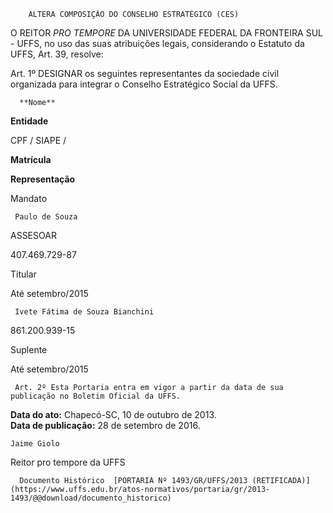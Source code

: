         ALTERA COMPOSIÇÃO DO CONSELHO ESTRATÉGICO (CES)  

O REITOR *PRO TEMPORE* DA UNIVERSIDADE FEDERAL DA FRONTEIRA SUL - UFFS, no uso das suas atribuições legais, considerando o Estatuto da UFFS, Art. 39, resolve:

 Art. 1º DESIGNAR os seguintes representantes da sociedade civil organizada para integrar o Conselho Estratégico Social da UFFS.

      **Nome**

   **Entidade**

   CPF / SIAPE /

 **Matrícula**

   **Representação**

   Mandato

  

     Paulo de Souza

   ASSESOAR

   407.469.729-87

   Titular

   Até setembro/2015

     Ivete Fátima de Souza Bianchini

   861.200.939-15

   Suplente

   Até setembro/2015

     Art. 2º Esta Portaria entra em vigor a partir da data de sua publicação no Boletim Oficial da UFFS.

  

   **Data do ato:** Chapecó-SC, 10 de outubro de 2013.   
 **Data de publicação:**  28 de setembro de 2016. 

    Jaime Giolo    
 Reitor pro tempore da UFFS 

      Documento Histórico  [PORTARIA Nº 1493/GR/UFFS/2013 (RETIFICADA)](https://www.uffs.edu.br/atos-normativos/portaria/gr/2013-1493/@@download/documento_historico)     
      